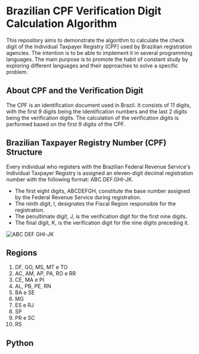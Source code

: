 # Brazilian CPF Verification Digit Calculation Algorithm

This repository aims to demonstrate the algorithm to calculate the check digit of the Individual Taxpayer Registry (CPF) used by Brazilian registration agencies. 
The intention is to be able to implement it in several programming languages. The main purpose is to promote the habit of constant study by exploring different languages and their approaches to solve a specific problem.

## About CPF and the Verification Digit

The CPF is an identification document used in Brazil. It consists of 11 digits, with the first 9 digits being the identification numbers and the last 2 digits being the verification digits. The calculation of the verification digits is performed based on the first 9 digits of the CPF.

## Brazilian Taxpayer Registry Number (CPF) Structure
Every individual who registers with the Brazilian Federal Revenue Service's Individual Taxpayer Registry is assigned an eleven-digit decimal registration number with the following format: ABC.DEF.GHI-JK.

* The first eight digits, ABCDEFGH, constitute the base number assigned by the Federal Revenue Service during registration.
* The ninth digit, I, designates the Fiscal Region responsible for the registration.
* The penultimate digit, J, is the verification digit for the first nine digits.
* The final digit, K, is the verification digit for the nine digits preceding it.


![ABC DEF GHI-JK](https://github.com/allmeidalima/CheckSumCalculator/assets/91704800/89e66323-6d29-4ac0-b623-3cfc72fedae3)

## Regions

1. DF, GO, MS, MT e TO
2. AC, AM, AP, PA, RO e RR 
3. CE, MA e PI
4. AL, PB, PE, RN
5. BA e SE
6. MG
7. ES e RJ
8. SP
9. PR e SC
0. RS

## Python

